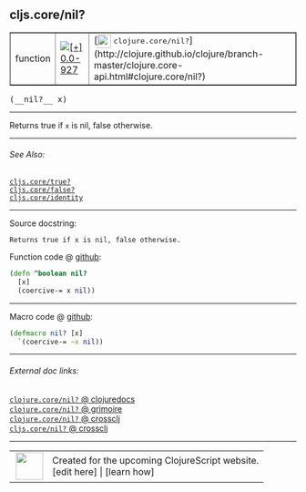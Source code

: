## cljs.core/nil?



 <table border="1">
<tr>
<td>function</td>
<td><a href="https://github.com/cljsinfo/cljs-api-docs/tree/0.0-927"><img valign="middle" alt="[+] 0.0-927" title="Added in 0.0-927" src="https://img.shields.io/badge/+-0.0--927-lightgrey.svg"></a> </td>
<td>
[<img height="24px" valign="middle" src="http://i.imgur.com/1GjPKvB.png"> <samp>clojure.core/nil?</samp>](http://clojure.github.io/clojure/branch-master/clojure.core-api.html#clojure.core/nil?)
</td>
</tr>
</table>


 <samp>
(__nil?__ x)<br>
</samp>

---

Returns true if `x` is nil, false otherwise.

---


###### See Also:

[`cljs.core/true?`](cljs.core_trueQMARK.md)<br>
[`cljs.core/false?`](cljs.core_falseQMARK.md)<br>
[`cljs.core/identity`](cljs.core_identity.md)<br>

---


Source docstring:

```
Returns true if x is nil, false otherwise.
```


Function code @ [github](https://github.com/clojure/clojurescript/blob/r3165/src/cljs/cljs/core.cljs#L148-L151):

```clj
(defn ^boolean nil?
  [x]
  (coercive-= x nil))
```

<!--
Repo - tag - source tree - lines:

 <pre>
clojurescript @ r3165
└── src
    └── cljs
        └── cljs
            └── <ins>[core.cljs:148-151](https://github.com/clojure/clojurescript/blob/r3165/src/cljs/cljs/core.cljs#L148-L151)</ins>
</pre>

-->

---

Macro code @ [github](https://github.com/clojure/clojurescript/blob/r3165/src/clj/cljs/core.clj#L274-L275):

```clj
(defmacro nil? [x]
  `(coercive-= ~x nil))
```

<!--
Repo - tag - source tree - lines:

 <pre>
clojurescript @ r3165
└── src
    └── clj
        └── cljs
            └── <ins>[core.clj:274-275](https://github.com/clojure/clojurescript/blob/r3165/src/clj/cljs/core.clj#L274-L275)</ins>
</pre>
-->

---


###### External doc links:

[`clojure.core/nil?` @ clojuredocs](http://clojuredocs.org/clojure.core/nil_q)<br>
[`clojure.core/nil?` @ grimoire](http://conj.io/store/v1/org.clojure/clojure/1.7.0-beta3/clj/clojure.core/nil%3F/)<br>
[`clojure.core/nil?` @ crossclj](http://crossclj.info/fun/clojure.core/nil%3F.html)<br>
[`cljs.core/nil?` @ crossclj](http://crossclj.info/fun/cljs.core.cljs/nil%3F.html)<br>

---

 <table>
<tr><td>
<img valign="middle" align="right" width="48px" src="http://i.imgur.com/Hi20huC.png">
</td><td>
Created for the upcoming ClojureScript website.<br>
[edit here] | [learn how]
</td></tr></table>

[edit here]:https://github.com/cljsinfo/cljs-api-docs/blob/master/cljsdoc/cljs.core_nilQMARK.cljsdoc
[learn how]:https://github.com/cljsinfo/cljs-api-docs/wiki/cljsdoc-files

<!--

This information was too distracting to show to readers, but I'll leave it
commented here since it is helpful to:

- pretty-print the data used to generate this document
- and show how to retrieve that data



The API data for this symbol:

```clj
{:description "Returns true if `x` is nil, false otherwise.",
 :return-type boolean,
 :ns "cljs.core",
 :name "nil?",
 :signature ["[x]"],
 :history [["+" "0.0-927"]],
 :type "function",
 :related ["cljs.core/true?" "cljs.core/false?" "cljs.core/identity"],
 :full-name-encode "cljs.core_nilQMARK",
 :source {:code "(defn ^boolean nil?\n  [x]\n  (coercive-= x nil))",
          :title "Function code",
          :repo "clojurescript",
          :tag "r3165",
          :filename "src/cljs/cljs/core.cljs",
          :lines [148 151]},
 :extra-sources [{:code "(defmacro nil? [x]\n  `(coercive-= ~x nil))",
                  :title "Macro code",
                  :repo "clojurescript",
                  :tag "r3165",
                  :filename "src/clj/cljs/core.clj",
                  :lines [274 275]}],
 :full-name "cljs.core/nil?",
 :clj-symbol "clojure.core/nil?",
 :docstring "Returns true if x is nil, false otherwise."}

```

Retrieve the API data for this symbol:

```clj
;; from Clojure REPL
(require '[clojure.edn :as edn])
(-> (slurp "https://raw.githubusercontent.com/cljsinfo/cljs-api-docs/catalog/cljs-api.edn")
    (edn/read-string)
    (get-in [:symbols "cljs.core/nil?"]))
```

-->
